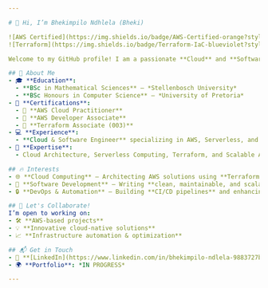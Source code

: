 ```yaml
---

# 👋 Hi, I’m Bhekimpilo Ndhlela (Bheki)  

![AWS Certified](https://img.shields.io/badge/AWS-Certified-orange?style=for-the-badge&logo=amazon-aws)  
![Terraform](https://img.shields.io/badge/Terraform-IaC-blueviolet?style=for-the-badge&logo=terraform)  

Welcome to my GitHub profile! I am a passionate **Cloud** and **Software Engineer** specializing in **AWS** technologies.  

## 🚀 About Me  
- 🎓 **Education**:  
  - **BSc in Mathematical Sciences** – *Stellenbosch University*  
  - **BSc Honours in Computer Science** – *University of Pretoria*  
- 📜 **Certifications**:  
  - 🏅 **AWS Cloud Practitioner**  
  - 🏅 **AWS Developer Associate**
  - 🏅 **Terraform Associate (003)**
- 💻 **Experience**:  
  - **Cloud & Software Engineer** specializing in AWS, Serverless, and Infrastructure Automation.  
- 🔧 **Expertise**:  
  - Cloud Architecture, Serverless Computing, Terraform, and Scalable AWS Solutions.  

## 🔥 Interests  
- 🌐 **Cloud Computing** – Architecting AWS solutions using **Terraform, Python, and Serverless** frameworks.  
- 🤖 **Software Development** – Writing **clean, maintainable, and scalable** code.  
- 🔒 **DevOps & Automation** – Building **CI/CD pipelines** and enhancing system reliability.  

## 🤝 Let's Collaborate!  
I’m open to working on:  
- 🛠️ **AWS-based projects**  
- 💡 **Innovative cloud-native solutions**  
- 📈 **Infrastructure automation & optimization**  

## 📬 Get in Touch  
- 💼 **[LinkedIn](https://www.linkedin.com/in/bhekimpilo-ndlela-9883727b/)**  
- 🌍 **Portfolio**: *IN PROGRESS*  

---
```

